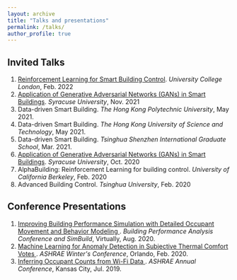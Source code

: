 ```yaml
---
layout: archive
title: "Talks and presentations"
permalink: /talks/
author_profile: true
---
```


<!-- {% if site.talkmap_link == true %}

<p style="text-decoration:underline;"><a href="/talkmap.html">See a map of all the places I've given a talk!</a></p>

{% endif %}

{% for post in site.talks reversed %}
  {% include archive-single-talk.html %}
{% endfor %} -->

## Invited Talks
1. [Reinforcement Learning for Smart Building Control]((http://walterzwang.github.io/files/talks/RLforBuildingControl_2022.pdf)). *University College London*, Feb. 2022
1. [Application of Generative Adversarial Networks (GANs) in Smart Buildings]((http://walterzwang.github.io/files/talks/GAN2020.pdf)). *Syracuse University*, Nov. 2021
1. Data-driven Smart Building. *The Hong Kong Polytechnic University*, May 2021.
1. Data-driven Smart Building. *The Hong Kong University of Science and Technology*, May 2021.
1. Data-driven Smart Building. *Tsinghua Shenzhen International Graduate School*, Mar. 2021.
1. [Application of Generative Adversarial Networks (GANs) in Smart Buildings](http://walterzwang.github.io/files/talks/GAN2020.pdf). *Syracuse University*, Oct. 2020
1. AlphaBuilding: Reinforcement Learning for building control. *University of California Berkeley*, Feb. 2020
1. Advanced Building Control. *Tsinghua University*, Feb. 2020

## Conference Presentations
1. [Improving Building Performance Simulation with Detailed Occupant Movement and Behavior Modeling
](http://walterzwang.github.io/files/talks/BPACS2020.pdf). 
*Building Performance Analysis Conference and SimBuild*, Virtually, Aug. 2020.
1. [Machine Learning for Anomaly Detection in Subjective Thermal Comfort Votes
](http://walterzwang.github.io/files/talks/ASHRAE_Orlando_2020.pdf). 
*ASHRAE Winter's Conference*, Orlando, Feb. 2020.
1. [Inferring Occupant Counts from Wi-Fi Data 
](http://walterzwang.github.io/files/talks/ASHRAE_Kansas_2019.pdf). 
*ASHRAE Annual Conference*, Kansas City, Jul. 2019.